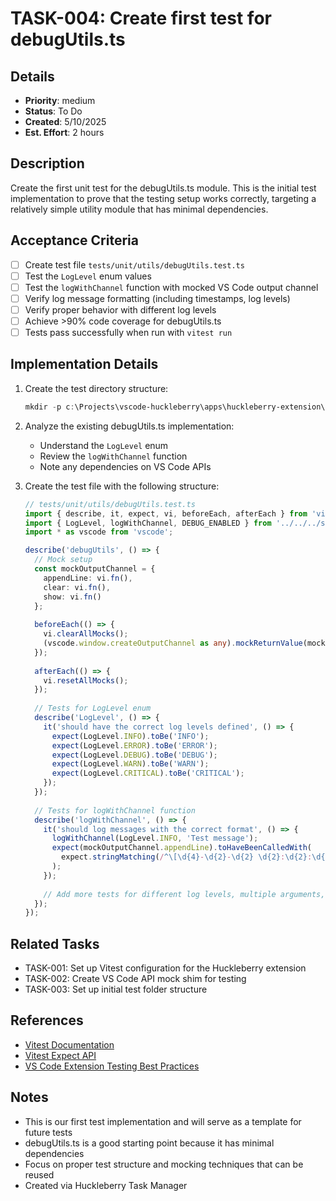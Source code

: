 # TASK-004: Create first test for debugUtils.ts

## Details
- **Priority**: medium
- **Status**: To Do
- **Created**: 5/10/2025
- **Est. Effort**: 2 hours

## Description
Create the first unit test for the debugUtils.ts module. This is the initial test implementation to prove that the testing setup works correctly, targeting a relatively simple utility module that has minimal dependencies.

## Acceptance Criteria
- [ ] Create test file `tests/unit/utils/debugUtils.test.ts`
- [ ] Test the `LogLevel` enum values
- [ ] Test the `logWithChannel` function with mocked VS Code output channel
- [ ] Verify log message formatting (including timestamps, log levels)
- [ ] Verify proper behavior with different log levels
- [ ] Achieve >90% code coverage for debugUtils.ts
- [ ] Tests pass successfully when run with `vitest run`

## Implementation Details
1. Create the test directory structure:
   ```powershell
   mkdir -p c:\Projects\vscode-huckleberry\apps\huckleberry-extension\tests\unit\utils
   ```

2. Analyze the existing debugUtils.ts implementation:
   - Understand the `LogLevel` enum
   - Review the `logWithChannel` function
   - Note any dependencies on VS Code APIs

3. Create the test file with the following structure:
   ```typescript
   // tests/unit/utils/debugUtils.test.ts
   import { describe, it, expect, vi, beforeEach, afterEach } from 'vitest';
   import { LogLevel, logWithChannel, DEBUG_ENABLED } from '../../../src/utils/debugUtils';
   import * as vscode from 'vscode';
   
   describe('debugUtils', () => {
     // Mock setup
     const mockOutputChannel = {
       appendLine: vi.fn(),
       clear: vi.fn(),
       show: vi.fn()
     };
     
     beforeEach(() => {
       vi.clearAllMocks();
       (vscode.window.createOutputChannel as any).mockReturnValue(mockOutputChannel);
     });
     
     afterEach(() => {
       vi.resetAllMocks();
     });
     
     // Tests for LogLevel enum
     describe('LogLevel', () => {
       it('should have the correct log levels defined', () => {
         expect(LogLevel.INFO).toBe('INFO');
         expect(LogLevel.ERROR).toBe('ERROR');
         expect(LogLevel.DEBUG).toBe('DEBUG');
         expect(LogLevel.WARN).toBe('WARN');
         expect(LogLevel.CRITICAL).toBe('CRITICAL');
       });
     });
     
     // Tests for logWithChannel function
     describe('logWithChannel', () => {
       it('should log messages with the correct format', () => {
         logWithChannel(LogLevel.INFO, 'Test message');
         expect(mockOutputChannel.appendLine).toHaveBeenCalledWith(
           expect.stringMatching(/^\[\d{4}-\d{2}-\d{2} \d{2}:\d{2}:\d{2}\] \[INFO\] Test message$/)
         );
       });
       
       // Add more tests for different log levels, multiple arguments, etc.
     });
   });
   ```

## Related Tasks
- TASK-001: Set up Vitest configuration for the Huckleberry extension
- TASK-002: Create VS Code API mock shim for testing
- TASK-003: Set up initial test folder structure

## References
- [Vitest Documentation](https://vitest.dev/guide/)
- [Vitest Expect API](https://vitest.dev/api/expect.html)
- [VS Code Extension Testing Best Practices](https://code.visualstudio.com/api/working-with-extensions/testing-extension)

## Notes
- This is our first test implementation and will serve as a template for future tests
- debugUtils.ts is a good starting point because it has minimal dependencies
- Focus on proper test structure and mocking techniques that can be reused
- Created via Huckleberry Task Manager
